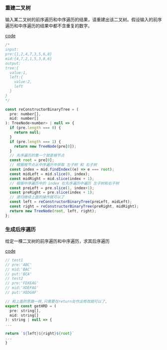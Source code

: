<!--
 * @Date: 2022-04-13 15:11:01
 * @LastEditors: 赵聪
 * @LastEditTime: 2022-04-13 17:45:59
 * @FilePath: /leetCode/树/重建二叉树/README.md
-->
### 重建二叉树
输入某二叉树的前序遍历和中序遍历的结果，请重建出该二叉树。假设输入的前序遍历和中序遍历的结果中都不含重复的数字。

[code](./reConstructorBinaryTree.ts)
```javascript
/* 
input: 
pre:{1,2,4,7,3,5,6,8}
mid:{4,7,2,1,5,3,8,6}
output:
tree:{
  value:1,
  left:{
    value:2,
    left
  }
}
*/

const reConstructorBinaryTree = (
  pre: number[],
  mid: number[]
): TreeNode<number> | null => {
  if (pre.length === 0) {
    return null;
  }
  if (pre.length === 1) {
    return new TreeNode(pre[0]);
  }
  // 先序遍历的第一个就是根节点
  const root = pre[0];
  // 根据根节点从中序遍历中获取 左子树 和 右子树
  const index = mid.findIndex((e) => e === root);
  const midLeft = mid.slice(0, index);
  const midRight = mid.slice(index + 1);
  // 根据中序遍历中的 index 在先序遍历中遍历 左子树和右子树
  const preLeft = pre.slice(1, index+1);
  const preRight = pre.slice(index + 1);
  // 递归继续上面的操作就可以了
  const left = reConstructorBinaryTree(preLeft, midLeft);
  const right = reConstructorBinaryTree(preRight, midRight);
  return new TreeNode(root, left, right);
};

```
### 生成后序遍历
给定一棵二叉树的前序遍历和中序遍历，求其后序遍历

[code](./reConstructorBinaryTree.ts)
```javascript
// test1
// pre:'ABC'
// mid:'BAC'
// put:'BCA'
// test2
// pre:'FDXEAG'
// mid:'XDEFAG'
// put:'XEDGAF'

// 和上面的思路一样,只需要在return处作出修改就可以了,
export const getHRD = (
  pre: string[],
  mid: string[]
): string | null => {
...

return `${left}${right}${root}`
...
}
```